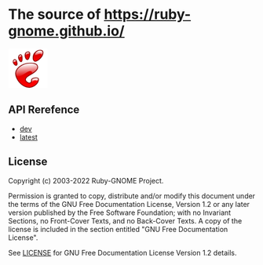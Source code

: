 # The source of https://ruby-gnome.github.io/

![logo](https://github.com/ruby-gnome/ruby-gnome/blob/master/gtk3/sample/gtk-demo/ruby-gnome2-logo.png)

## API Rerefence

* [dev](https://ruby-gnome.github.io/ruby-gnome/doc/dev/)
* [latest](https://ruby-gnome.github.io/ruby-gnome/doc/latest/)

## License

Copyright (c)  2003-2022  Ruby-GNOME Project.

Permission is granted to copy, distribute and/or modify this document
under the terms of the GNU Free Documentation License, Version 1.2 or
any later version published by the Free Software Foundation; with no
Invariant Sections, no Front-Cover Texts, and no Back-Cover Texts.  A
copy of the license is included in the section entitled "GNU Free
Documentation License".

See [LICENSE](LICENSE) for GNU Free Documentation License Version 1.2
details.
